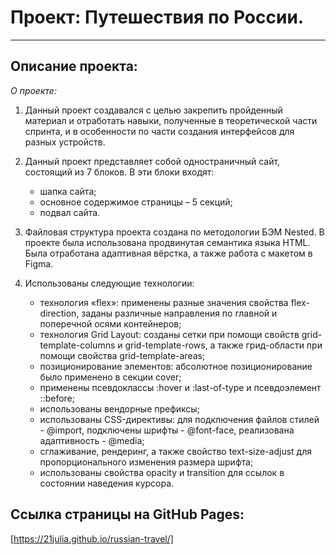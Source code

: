 # Проект: Путешествия по России.

___

## Описание проекта:

*О проекте:*

1. Данный проект создавался с целью закрепить пройденный материал и отработать навыки, полученные в теоретической части спринта, и в особенности по части создания интерфейсов для разных устройств.

2. Данный проект представляет собой одностраничный сайт, состоящий из 7 блоков. В эти блоки входят:
    * шапка сайта;
    * основное содержимое страницы – 5 секций;
    * подвал сайта.

3. Файловая структура проекта создана по методологии БЭМ Nested. В проекте была использована продвинутая семантика языка HTML. Была отработана адаптивная вёрстка, а также работа с макетом в Figma.

4. Использованы следующие технологии:
    * технология «flex»: применены разные значения свойства flex-direction, заданы различные направления по главной и поперечной осями контейнеров;
    * технология Grid Layout: созданы сетки при помощи свойств grid-template-columns и grid-template-rows, а также грид-области при помощи свойства grid-template-areas;
    * позиционирование элементов: абсолютное позиционирование было применено в секции cover;
    * применены псевдоклассы :hover и :last-of-type и псевдоэлемент ::before;
    * использованы вендорные префиксы;
    * использованы CSS-директивы: для подключения файлов стилей - @import, подключены шрифты - @font-face, реализована адаптивность - @media;
    * сглаживание, рендеринг, а также свойство text-size-adjust для пропорционального изменения размера шрифта;
    * использованы свойства opacity и transition для ссылок в состоянии наведения курсора.

## Ссылка страницы на GitHub Pages:

[https://21julia.github.io/russian-travel/]
